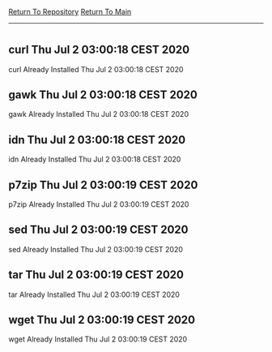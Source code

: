 [Return To Repository](https://github.com/bast69/piholeparser/)
[Return To Main](https://github.com/bast69/piholeparser/blob/master/RecentRunLogs/Mainlog.md)
____________________________________
# 
## curl Thu Jul  2 03:00:18 CEST 2020
curl Already Installed Thu Jul  2 03:00:18 CEST 2020
## gawk Thu Jul  2 03:00:18 CEST 2020
gawk Already Installed Thu Jul  2 03:00:18 CEST 2020
## idn Thu Jul  2 03:00:18 CEST 2020
idn Already Installed Thu Jul  2 03:00:18 CEST 2020
## p7zip Thu Jul  2 03:00:19 CEST 2020
p7zip Already Installed Thu Jul  2 03:00:19 CEST 2020
## sed Thu Jul  2 03:00:19 CEST 2020
sed Already Installed Thu Jul  2 03:00:19 CEST 2020
## tar Thu Jul  2 03:00:19 CEST 2020
tar Already Installed Thu Jul  2 03:00:19 CEST 2020
## wget Thu Jul  2 03:00:19 CEST 2020
wget Already Installed Thu Jul  2 03:00:19 CEST 2020
